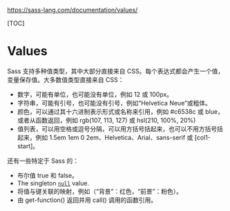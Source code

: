 https://sass-lang.com/documentation/values/

[TOC]

# Values

Sass 支持多种值类型，其中大部分直接来自 CSS。每个表达式都会产生一个值，变量保存值。大多数值类型直接来自 CSS：

* 数字，可能有单位，也可能没有单位，例如 12 或 100px。
* 字符串，可能有引号，也可能没有引号，例如“Helvetica Neue”或粗体。
* 颜色，可以通过其十六进制表示形式或名称来引用，例如 #c6538c 或 blue，或者从函数返回，例如 rgb(107, 113, 127) 或 hsl(210, 100%, 20%)
* 值列表，可以用空格或逗号分隔，可以用方括号括起来，也可以不用方括号括起来，例如 1.5em 1em 0 2em、Helvetica、Arial、sans-serif 或 [col1-start]。

还有一些特定于 Sass 的：

* 布尔值 true 和 false。
* The singleton [`null`](https://sass-lang.com/documentation/values/null) value.
* 将值与键关联的映射，例如（“背景”：红色，“前景”：粉色）。
* 由 get-function() 返回并用 call() 调用的函数引用。